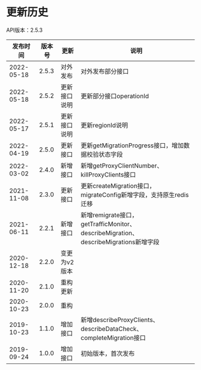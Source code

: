 # 更新历史

API版本：2.5.3

| 发布时间   | 版本号 | 更新     | 说明                      |
| ---------- | ------ | -------- | ------------------------- |
| 2022-05-18 | 2.5.3  | 对外发布 | 对外发布部分接口  |
| 2022-05-18 | 2.5.2  | 更新接口说明 | 更新部分接口operationId  |
| 2022-05-17 | 2.5.1  | 更新接口说明 | 更新regionId说明  |
| 2022-04-19 | 2.5.0  | 更新接口 | 更新getMigrationProgress接口，增加数据校验状态字段  |
| 2022-03-02 | 2.4.0  | 新增接口 | 新增getProxyClientNumber、killProxyClients接口  |
| 2021-11-08 | 2.3.0  | 更新接口 | 更新createMigration接口，migrateConfig新增字段，支持原生redis迁移  |
| 2021-06-11 | 2.2.1  | 新增接口 | 新增remigrate接口，getTrafficMonitor、describeMigration、describeMigrations新增字段  |
| 2020-12-18 | 2.2.0  | 变更为v2版本 |  |
| 2020-11-20 | 2.1.0  | 重构更新 |  |
| 2020-10-23 | 2.0.0  | 重构 |  |
| 2019-10-23 | 1.1.0  | 增加接口 | 新增describeProxyClients、describeDataCheck、completeMigration接口 |
| 2019-09-24 | 1.0.0  | 增加接口 | 初始版本，首次发布  |
